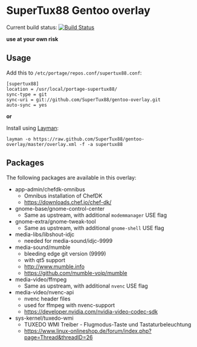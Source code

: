 # SuperTux88 Gentoo overlay

Current build status: [![Build Status](https://travis-ci.org/SuperTux88/gentoo-overlay.svg?branch=master)](https://travis-ci.org/SuperTux88/gentoo-overlay)

**use at your own risk**

## Usage

Add this to `/etc/portage/repos.conf/supertux88.conf`:

```
[supertux88]
location = /usr/local/portage-supertux88/
sync-type = git
sync-uri = git://github.com/SuperTux88/gentoo-overlay.git
auto-sync = yes
```

**or**

Install using [Layman](https://wiki.gentoo.org/wiki/Layman):

```
layman -o https://raw.github.com/SuperTux88/gentoo-overlay/master/overlay.xml -f -a supertux88
```

## Packages

The following packages are available in this overlay:

* app-admin/chefdk-omnibus
  * Omnibus installation of ChefDK
  * https://downloads.chef.io/chef-dk/
* gnome-base/gnome-control-center
  * Same as upstream, with additional `modemmanager` USE flag
* gnome-extra/gnome-tweak-tool
  * Same as upstream, with additional `gnome-shell` USE flag
* media-libs/libshout-idjc
  * needed for media-sound/idjc-9999
* media-sound/mumble
  * bleeding edge git version (9999)
  * with qt5 support
  * http://www.mumble.info
  * https://github.com/mumble-voip/mumble
* media-video/ffmpeg
  * Same as upstream, with additional `nvenc` USE flag
* media-video/nvenc-api
  * nvenc header files
  * used for ffmpeg with nvenc-support
  * https://developer.nvidia.com/nvidia-video-codec-sdk
* sys-kernel/tuxedo-wmi
  * TUXEDO WMI Treiber - Flugmodus-Taste und Tastaturbeleuchtung
  * https://www.linux-onlineshop.de/forum/index.php?page=Thread&threadID=26

